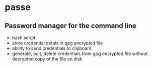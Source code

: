 # passe 

## Password manager for the command line

- bash script   
- store credential detals in gpg encrypted file   
- ability to send credentials to clipboard   
- generate, edit, delete credentials from gpg encrypted file without decrypted copy of the file on
  disk   

